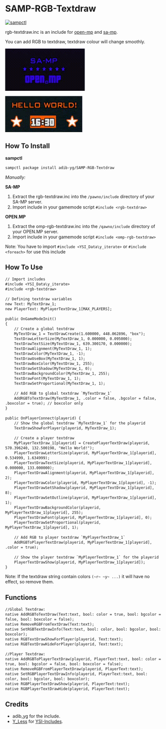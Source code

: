 # SAMP-RGB-Textdraw
[![sampctl](https://img.shields.io/badge/sampctl-SAMP--RGB--Textdraw-2f2f2f.svg?style=for-the-badge)](https://github.com/adib-yg/SAMP-RGB-Textdraw)

rgb-textdraw.inc is an include for [open-mp](//open.mp/) and [sa-mp](//sa-mp.mp/).

You can add RGB to textdraw, textdraw colour will change smoothly.

![Alt Text](gif_rgb_textdraw_1.gif)

![Alt Text](gif_rgb_textdraw_2.gif)

## How To Install
**sampctl**
```bash
sampctl package install adib-yg/SAMP-RGB-Textdraw
```

*Manually:*

**SA-MP**
1. Extract the rgb-textdraw.inc into the `/pawno/include` directory of your SA-MP server.
2. Import include in your gamemode script `#include <rgb-textdraw>`

**OPEN.MP**
1. Extract the omp-rgb-textdraw.inc into the `/qawno/include` directory of your OPEN.MP server.
2. Import include in your gamemode script `#include <omp-rgb-textdraw>`

Note: You have to import `#include <YSI_Data\y_iterate>` or `#include <foreach>` for use this include

## How To Use
```pawn
// Import includes
#include <YSI_Data\y_iterate>
#include <rgb-textdraw>

// Defining textdraw variables
new Text: MyTextDraw_1;
new PlayerText: MyPlayerTextDraw_1[MAX_PLAYERS];

public OnGameModeInit() 
{
	// Create a global textdraw
	MyTextDraw_1 = TextDrawCreate(1.600000, 448.062896, "box");
	TextDrawLetterSize(MyTextDraw_1, 0.000000, 0.095000);
	TextDrawTextSize(MyTextDraw_1, 639.300170, 0.000000);
	TextDrawAlignment(MyTextDraw_1, 1);
	TextDrawColor(MyTextDraw_1, -1);
	TextDrawUseBox(MyTextDraw_1, 1);
	TextDrawBoxColor(MyTextDraw_1, 255);
	TextDrawSetShadow(MyTextDraw_1, 0);
	TextDrawBackgroundColor(MyTextDraw_1, 255);
	TextDrawFont(MyTextDraw_1, 1);
	TextDrawSetProportional(MyTextDraw_1, 1);
	
	// Add RGB to global textdraw `MyTextDraw_1`
	AddRGBToTextDraw(MyTextDraw_1, .color = false, .bgcolor = false, .boxcolor = true); // boxcolor only
}

public OnPlayerConnect(playerid) {
	// Show the global textdraw `MyTextDraw_1` for the playerid
	TextDrawShowForPlayer(playerid, MyTextDraw_1);
	
	// Create a player textdraw
	MyPlayerTextDraw_1[playerid] = CreatePlayerTextDraw(playerid, 570.396240, 132.500198, "Hello World!");
	PlayerTextDrawLetterSize(playerid, MyPlayerTextDraw_1[playerid], 0.534999, 1.634999);
	PlayerTextDrawTextSize(playerid, MyPlayerTextDraw_1[playerid], 0.000000, 133.000000);
	PlayerTextDrawAlignment(playerid, MyPlayerTextDraw_1[playerid], 2);
	PlayerTextDrawColor(playerid, MyPlayerTextDraw_1[playerid], -1);
	PlayerTextDrawSetShadow(playerid, MyPlayerTextDraw_1[playerid], 8);
	PlayerTextDrawSetOutline(playerid, MyPlayerTextDraw_1[playerid], 1);
	PlayerTextDrawBackgroundColor(playerid, MyPlayerTextDraw_1[playerid], 255);
	PlayerTextDrawFont(playerid, MyPlayerTextDraw_1[playerid], 0);
	PlayerTextDrawSetProportional(playerid, MyPlayerTextDraw_1[playerid], 1);
	
	// Add RGB to player textdraw `MyPlayerTextDraw_1`
	AddRGBToPlayerTextDraw(playerid, MyPlayerTextDraw_1[playerid], .color = true);
	
	// Show the player textdraw `MyPlayerTextDraw_1` for the playerid
	PlayerTextDrawShow(playerid, MyPlayerTextDraw_1[playerid]);
}
```

Note: If the textdraw string contain colors `(~r~ ~y~ ...)` it will have no effect, so remove them.

## Functions
```pawn
//Global Textdraw:
native AddRGBToTextDraw(Text:text, bool: color = true, bool: bgcolor = false, bool: boxcolor = false);
native RemoveRGBFromTextDraw(Text:text);
native SetRGBTextDrawInfo(Text:text, bool: color, bool: bgcolor, bool: boxcolor);
native RGBTextDrawShowForPlayer(playerid, Text:text);
native RGBTextDrawHideForPlayer(playerid, Text:text);

//Player Textdraw:
native AddRGBToPlayerTextDraw(playerid, PlayerText:text, bool: color = true, bool: bgcolor = false, bool: boxcolor = false);
native RemoveRGBFromPlayerTextDraw(playerid, PlayerText:text);
native SetRGBPlayerTextDrawInfo(playerid, PlayerText:text, bool: color, bool: bgcolor, bool: boxcolor);
native RGBPlayerTextDrawShow(playerid, PlayerText:text);
native RGBPlayerTextDrawHide(playerid, PlayerText:text);
```

## Credits
* adib_yg for the include.
* [Y_Less](//github.com/Y-Less/) for [YSI-Includes](https://github.com/pawn-lang/YSI-Includes).
